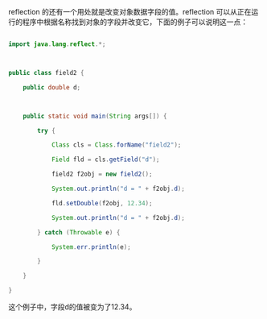 reflection 的还有一个用处就是改变对象数据字段的值。reflection 可以从正在运行的程序中根据名称找到对象的字段并改变它，下面的例子可以说明这一点：
```java  
import java.lang.reflect.*;

public class field2 {
	public double d;

	public static void main(String args[]) {
		try {
			Class cls = Class.forName("field2");
			Field fld = cls.getField("d");
			field2 f2obj = new field2();
			System.out.println("d = " + f2obj.d);
			fld.setDouble(f2obj, 12.34);
			System.out.println("d = " + f2obj.d);
		} catch (Throwable e) {
			System.err.println(e);
		}
	}
}
```
这个例子中，字段d的值被变为了12.34。
